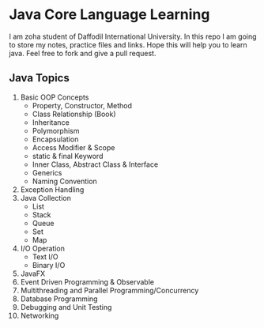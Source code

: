 # Java Core Language Learning
I am zoha student of Daffodil International University. In this repo I am going to store my notes, practice files and links. Hope this will help you to learn java. Feel free to fork and give a pull request.

## Java Topics

1. Basic OOP Concepts
    * Property, Constructor, Method
    * Class Relationship (Book)
    * Inheritance
    * Polymorphism
    * Encapsulation
    * Access Modifier & Scope
    * static & final Keyword
    * Inner Class, Abstract Class & Interface
    * Generics
    * Naming Convention
1. Exception Handling
1. Java Collection
    * List
    * Stack
    * Queue
    * Set
    * Map
1. I/O Operation
    * Text I/O
    * Binary I/O
1. JavaFX
1. Event Driven Programming & Observable
1. Multithreading and Parallel Programming/Concurrency
1. Database Programming
1. Debugging and Unit Testing
1. Networking
